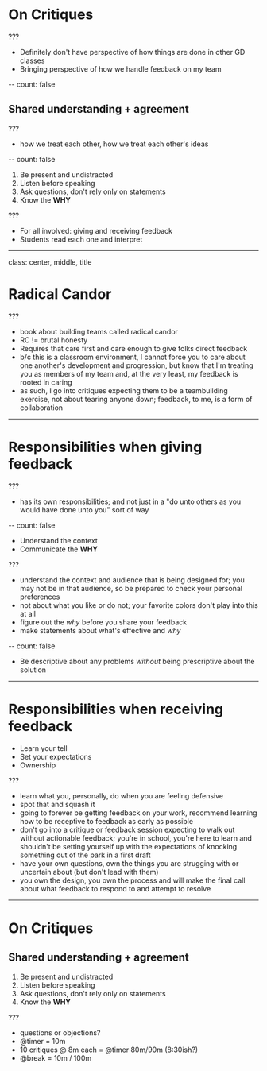 # On Critiques


???
- Definitely don't have perspective of how things are done in other GD classes
- Bringing perspective of how we handle feedback on my team


--
count: false

## Shared understanding + agreement


???
- how we treat each other, how we treat each other's ideas


--
count: false

1. Be present and undistracted
1. Listen before speaking
1. Ask questions, don't rely only on statements
1. Know the **WHY**


???
- For all involved: giving and receiving feedback
- Students read each one and interpret


---
class: center, middle, title

# Radical Candor


???
- book about building teams called radical candor
- RC != brutal honesty
- Requires that care first and care enough to give folks direct feedback
- b/c this is a classroom environment, I cannot force you to care about one another's development and progression, but know that I'm treating you as members of my team and, at the very least, my feedback is rooted in caring
- as such, I go into critiques expecting them to be a teambuilding exercise, not about tearing anyone down; feedback, to me, is a form of collaboration


---

# Responsibilities when giving feedback


???
- has its own responsibilities; and not just in a "do unto others as you would have done unto you" sort of way


--
count: false

- Understand the context
- Communicate the **WHY**


???

- understand the context and audience that is being designed for; you may not be in that audience, so be prepared to check your personal preferences
- not about what you like or do not; your favorite colors don't play into this at all
- figure out the _why_ before you share your feedback
- make statements about what's effective and _why_


--
count: false

- Be descriptive about any problems _without_ being prescriptive about the solution


---

# Responsibilities when receiving feedback

- Learn your tell
- Set your expectations
- Ownership


???
- learn what you, personally, do when you are feeling defensive
- spot that and squash it
- going to forever be getting feedback on your work, recommend learning how to be receptive to feedback as early as possible
- don't go into a critique or feedback session expecting to walk out without actionable feedback; you're in school, you're here to learn and shouldn't be setting yourself up with the expectations of knocking something out of the park in a first draft
- have your own questions, own the things you are strugging with or uncertain about (but don't lead with them)
- you own the design, you own the process and will make the final call about what feedback to respond to and attempt to resolve


---

# On Critiques

## Shared understanding + agreement

1. Be present and undistracted
1. Listen before speaking
1. Ask questions, don't rely only on statements
1. Know the **WHY**


???
- questions or objections?
- @timer = 10m
- 10 critiques @ 8m each = @timer 80m/90m (8:30ish?)
- @break = 10m / 100m
